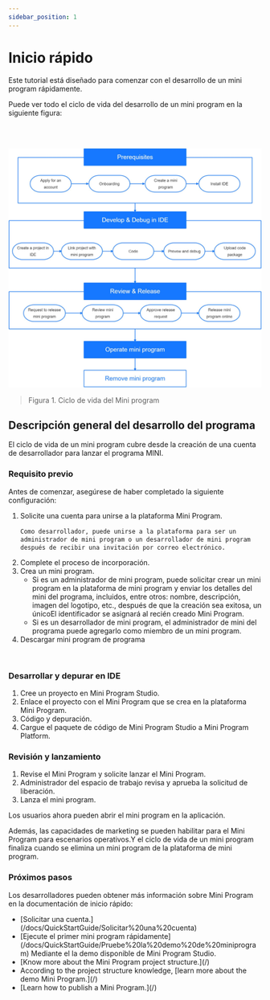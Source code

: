 ```yaml
---
sidebar_position: 1
---
```



# Inicio rápido

Este tutorial está diseñado para comenzar con el desarrollo de un mini program rápidamente.

Puede ver todo el ciclo de vida del desarrollo de un mini program en la siguiente figura:

<br/>
<br/>

![mapa mental](./img/lake_card_mindmap.jpeg)

> Figura 1. Ciclo de vida del Mini program

## Descripción general del desarrollo del programa

El ciclo de vida de un mini program cubre desde la creación de una cuenta de desarrollador para lanzar el programa MINI.

### Requisito previo

Antes de comenzar, asegúrese de haber completado la siguiente configuración:

<ol>
<li>
    Solicite una cuenta para unirse a la plataforma Mini Program.

    Como desarrollador, puede unirse a la plataforma para ser un administrador de mini program o un desarrollador de mini program después de recibir una invitación por correo electrónico.
</li>

<li>
    Complete el proceso de incorporación.
</li>
    <li>
        Crea un mini program.
        <ul>
            <li>
            Si es un administrador de mini program, puede solicitar crear un mini program en la plataforma de mini program y enviar los detalles del mini del programa, incluidos, entre otros: nombre, descripción, imagen del logotipo, etc., después de que la creación sea exitosa, un únicoEl identificador se asignará al recién creado Mini Program.
            </li>
            <li>
            Si es un desarrollador de mini program, el administrador de mini del programa puede agregarlo como miembro de un mini program.
            </li>
        </ul>
    </li>
<li>
Descargar mini program de programa
</li>
</ol>

<br/>

### Desarrollar y depurar en IDE

<ol>
    <li>
    Cree un proyecto en Mini Program Studio.
    </li>
    <li>
    Enlace el proyecto con el Mini Program que se crea en la plataforma Mini Program.
    </li>
    <li>
    Código y depuración.
    </li>
    <li>
    Cargue el paquete de código de Mini Program Studio a Mini Program Platform.
    </li>
</ol>

### Revisión y lanzamiento

<ol>
    <li>
  Revise el Mini Program y solicite lanzar el Mini Program.
    </li>
    <li>
   Administrador del espacio de trabajo revisa y aprueba la solicitud de liberación.
    </li>
    <li>
    Lanza el mini program.
    </li>
</ol>

Los usuarios ahora pueden abrir el mini program en la aplicación.

Además, las capacidades de marketing se pueden habilitar para el Mini Program para escenarios operativos.Y el ciclo de vida de un mini program finaliza cuando se elimina un mini program de la plataforma de mini program.



### Próximos pasos

Los desarrolladores pueden obtener más información sobre Mini Program en la documentación de inicio rápido:


<ul>
    <li>
    [Solicitar una cuenta.](/docs/QuickStartGuide/Solicitar%20una%20cuenta)
    </li>
    <li>
    [Ejecute el primer mini program rápidamente](/docs/QuickStartGuide/Pruebe%20la%20demo%20de%20miniprogram) Mediante el la demo disponible de Mini Program Studio.
    </li>
    <li>
    [Know more about the Mini Program project structure.](/)
    </li>
    <li>
    According to the project structure knowledge, [learn more about the demo Mini Program.](/)
    </li>
    <li>
    [Learn how to publish a Mini Program.](/)
    </li>
</ul>

